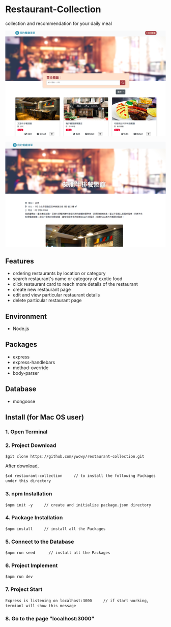 # Restaurant-Collection
collection and recommendation for your daily meal

![Image](https://raw.githubusercontent.com/ywcwy/restaurant-collection/master/w%3A%20detail%2C%20edit%2C%20delete%20function.png)

![Image](https://raw.githubusercontent.com/ywcwy/restaurant-collection/master/restaurant%20info.png)

## Features
* ordering restaurants by location or category
* search restaurant's name or category of exotic food
* click restaurant card to reach more details of the restaurant
* create new restaurant page
* edit and view particular restaurant details
* delete particular restaurant page 

## Environment
* Node.js

## Packages
* express
* express-handlebars
* method-override
* body-parser

## Database
* mongoose 

## Install (for Mac OS user)
### 1. Open Terminal

### 2. Project Download
```
$git clone https://github.com/ywcwy/restaurant-collection.git
```
After download, 
```
$cd restaurant-collection     // to install the following Packages under this directory
```
### 3. npm Installation
```
$npm init -y     // create and initialize package.json directory
```
### 4. Package Installation
```
$npm install     // install all the Packages
```
### 5. Connect to the Database
```
$npm run seed      // install all the Packages
```

### 6. Project Implement
```
$npm run dev   
```
### 7. Project Start 
```
Express is listening on localhost:3000     // if start working, termianl will show this message
```
### 8. Go to the page "localhost:3000"
